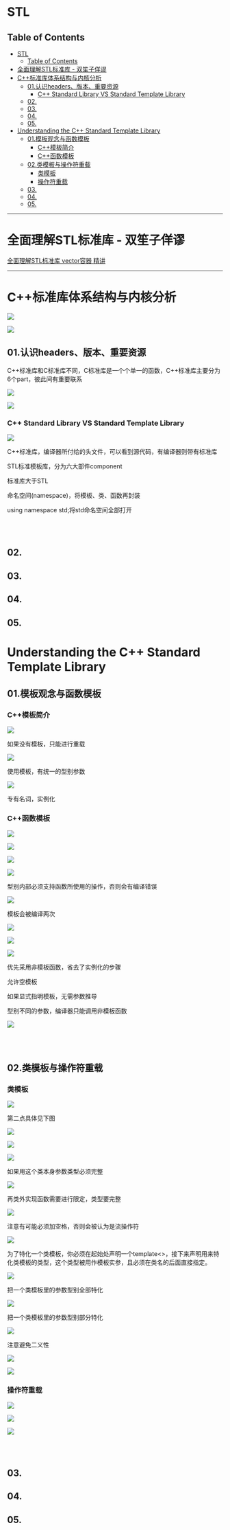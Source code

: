 # STL

## Table of Contents

- [STL](#stl)
  - [Table of Contents](#table-of-contents)
- [全面理解STL标准库 - 双笙子佯谬](#全面理解stl标准库---双笙子佯谬)
- [C++标准库体系结构与内核分析](#c标准库体系结构与内核分析)
  - [01.认识headers、版本、重要资源](#01认识headers版本重要资源)
    - [C++ Standard Library VS Standard Template Library](#c-standard-library-vs-standard-template-library)
  - [02.](#02)
  - [03.](#03)
  - [04.](#04)
  - [05.](#05)
- [Understanding the C++ Standard Template Library](#understanding-the-c-standard-template-library)
  - [01.模板观念与函数模板](#01模板观念与函数模板)
    - [C++模板简介](#c模板简介)
    - [C++函数模板](#c函数模板)
  - [02.类模板与操作符重载](#02类模板与操作符重载)
    - [类模板](#类模板)
    - [操作符重载](#操作符重载)
  - [03.](#03-1)
  - [04.](#04-1)
  - [05.](#05-1)

---

# 全面理解STL标准库 - 双笙子佯谬

[全面理解STL标准库 vector容器 精讲](https://www.bilibili.com/video/BV1qF411T7sd/)






---


# C++标准库体系结构与内核分析

![](Pics/HoujieSTL001.png)

![](Pics/HoujieSTL003.png)

## 01.认识headers、版本、重要资源

C++标准库和C标准库不同，C标准库是一个个单一的函数，C++标准库主要分为6个part，彼此间有重要联系

![](Pics/HoujieSTL002.png)


![](Pics/HoujieSTL004.png)

### C++ Standard Library VS Standard Template Library

![](Pics/HoujieSTL005.png)

C++标准库，编译器所付给的头文件，可以看到源代码，有编译器则带有标准库

STL标准模板库，分为六大部件component

标准库大于STL

命名空间(namespace)，将模板、类、函数再封装

using namespace std;将std命名空间全部打开




<br>
<br>

## 02.




## 03.



## 04.




## 05.


# Understanding the C++ Standard Template Library

## 01.模板观念与函数模板

### C++模板简介

![](Pics/OtherSTL001.png)

如果没有模板，只能进行重载

![](Pics/OtherSTL002.png)

使用模板，有统一的型别参数

![](Pics/OtherSTL003.png)

专有名词，实例化

### C++函数模板

![](Pics/OtherSTL004.png)

![](Pics/OtherSTL005.png)

![](Pics/OtherSTL006.png)

![](Pics/OtherSTL007.png)

型别内部必须支持函数所使用的操作，否则会有编译错误

![](Pics/OtherSTL008.png)

模板会被编译两次

![](Pics/OtherSTL009.png)

![](Pics/OtherSTL010.png)

![](Pics/OtherSTL011.png)

优先采用非模板函数，省去了实例化的步骤

允许空模板

如果显式指明模板，无需参数推导

型别不同的参数，编译器只能调用非模板函数

![](Pics/OtherSTL012.png)

<br>
<br>

## 02.类模板与操作符重载

### 类模板

![](Pics/OtherSTL013.png)

第二点具体见下图

![](Pics/OtherSTL014.png)

![](Pics/OtherSTL015.png)

![](Pics/OtherSTL016.png)

如果用这个类本身参数类型必须完整

![](Pics/OtherSTL017.png)

再类外实现函数需要进行限定，类型要完整

![](Pics/OtherSTL019.png)

注意有可能必须加空格，否则会被认为是流操作符

![](Pics/OtherSTL020.png)

为了特化一个类模板，你必须在起始处声明一个template<>，接下来声明用来特化类模板的类型，这个类型被用作模板实参，且必须在类名的后面直接指定。

![](Pics/OtherSTL021.png)

把一个类模板里的参数型别全部特化

![](Pics/OtherSTL022.png)

把一个类模板里的参数型别部分特化

![](Pics/OtherSTL023.png)

注意避免二义性

![](Pics/OtherSTL024.png)

![](Pics/OtherSTL025.png)

### 操作符重载

![](Pics/OtherSTL026.png)

![](Pics/OtherSTL027.png)

![](Pics/OtherSTL027.png)

<br>
<br>

## 03.



## 04.



## 05.






